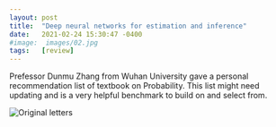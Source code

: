 ```yaml
---
layout: post
title:  "Deep neural networks for estimation and inference"
date:   2021-02-24 15:30:47 -0400
#image:  images/02.jpg
tags:   [review]
---
```


Prefessor Dunmu Zhang from Wuhan University gave a personal recommendation list of textbook on Probability. This list might need updating and is a very helpful benchmark to build on and select from. 

![Original letters](/iamges/prob_text_rec.jpg)




